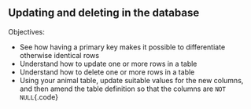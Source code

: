 Updating and deleting in the database
--

Objectives:

* See how having a primary key makes it possible to differentiate otherwise identical rows
* Understand how to update one or more rows in a table
* Understand how to delete one or more rows in a table
* Using your animal table, update suitable values for the new columns, and then amend the table definition so that the columns are `NOT NULL`{.code}
